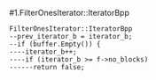 #1.FilterOnesIterator::IteratorBpp

```
FilterOnesIterator::IteratorBpp
--prev_iterator_b = iterator_b;
--if (buffer.Empty()) {
----iterator_b++;
----if (iterator_b >= f->no_blocks)
------return false;
```